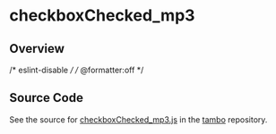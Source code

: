 # checkboxChecked_mp3

## Overview

/* eslint-disable */
/* @formatter:off */



## Source Code

See the source for [checkboxChecked_mp3.js](https://github.com/phetsims/tambo/blob/main/sounds/checkboxChecked_mp3.js) in the [tambo](https://github.com/phetsims/tambo) repository.
